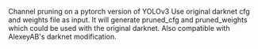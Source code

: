 Channel pruning on a pytorch version of YOLOv3
Use original darknet cfg and weights file as input.
It will generate pruned_cfg and pruned_weights which could be used with the original darknet.
Also compatible with AlexeyAB's darknet modification.
